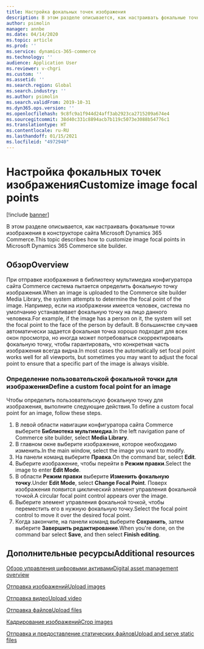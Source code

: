 ```yaml
---
title: Настройка фокальных точек изображения
description: В этом разделе описывается, как настраивать фокальные точки изображения в конструкторе сайта Microsoft Dynamics 365 Commerce.
author: psimolin
manager: annbe
ms.date: 04/14/2020
ms.topic: article
ms.prod: ''
ms.service: dynamics-365-commerce
ms.technology: ''
audience: Application User
ms.reviewer: v-chgri
ms.custom: ''
ms.assetid: ''
ms.search.region: Global
ms.search.industry: ''
ms.author: psimolin
ms.search.validFrom: 2019-10-31
ms.dyn365.ops.version: ''
ms.openlocfilehash: 9c8fc9a1f944d24aff3ab2923ca2715209a674e4
ms.sourcegitcommit: 38d40c331c8894acb7b119c5073e3088b54776c1
ms.translationtype: HT
ms.contentlocale: ru-RU
ms.lasthandoff: 01/15/2021
ms.locfileid: "4972940"
---
```

# <a name="customize-image-focal-points"></a><span data-ttu-id="496db-103">Настройка фокальных точек изображения</span><span class="sxs-lookup"><span data-stu-id="496db-103">Customize image focal points</span></span>

[!include [banner](includes/banner.md)]

<span data-ttu-id="496db-104">В этом разделе описывается, как настраивать фокальные точки изображения в конструкторе сайта Microsoft Dynamics 365 Commerce.</span><span class="sxs-lookup"><span data-stu-id="496db-104">This topic describes how to customize image focal points in Microsoft Dynamics 365 Commerce site builder.</span></span>

## <a name="overview"></a><span data-ttu-id="496db-105">Обзор</span><span class="sxs-lookup"><span data-stu-id="496db-105">Overview</span></span>

<span data-ttu-id="496db-106">При отправке изображения в библиотеку мультимедиа конфигуратора сайта Commerce система пытается определить фокальную точку изображения.</span><span class="sxs-lookup"><span data-stu-id="496db-106">When an image is uploaded to the Commerce site builder Media Library, the system attempts to determine the focal point of the image.</span></span> <span data-ttu-id="496db-107">Например, если на изображении имеется человек, система по умолчанию устанавливает фокальную точку на лицо данного человека.</span><span class="sxs-lookup"><span data-stu-id="496db-107">For example, if the image has a person on it, the system will set the focal point to the face of the person by default.</span></span> <span data-ttu-id="496db-108">В большинстве случаев автоматически задается фокальная точка хорошо подходит для всех окон просмотра, но иногда может потребоваться скорректировать фокальную точку, чтобы гарантировать, что конкретная часть изображения всегда видна.</span><span class="sxs-lookup"><span data-stu-id="496db-108">In most cases the automatically set focal point works well for all viewports, but sometimes you may want to adjust the focal point to ensure that a specific part of the image is always visible.</span></span>

### <a name="define-a-custom-focal-point-for-an-image"></a><span data-ttu-id="496db-109">Определение пользовательской фокальной точки для изображения</span><span class="sxs-lookup"><span data-stu-id="496db-109">Define a custom focal point for an image</span></span>

<span data-ttu-id="496db-110">Чтобы определить пользовательскую фокальную точку для изображения, выполните следующие действия.</span><span class="sxs-lookup"><span data-stu-id="496db-110">To define a custom focal point for an image, follow these steps.</span></span>

1. <span data-ttu-id="496db-111">В левой области навигации конфигуратора сайта Commerce выберите **Библиотека мультимедиа**.</span><span class="sxs-lookup"><span data-stu-id="496db-111">In the left navigation pane of Commerce site builder, select **Media Library**.</span></span>
1. <span data-ttu-id="496db-112">В главном окне выберите изображение, которое необходимо изменить.</span><span class="sxs-lookup"><span data-stu-id="496db-112">In the main window, select the image you want to modify.</span></span>
1. <span data-ttu-id="496db-113">На панели команд выберите **Правка**.</span><span class="sxs-lookup"><span data-stu-id="496db-113">On the command bar, select **Edit**.</span></span>
1. <span data-ttu-id="496db-114">Выберите изображение, чтобы перейти в **Режим правки**.</span><span class="sxs-lookup"><span data-stu-id="496db-114">Select the image to enter **Edit Mode**.</span></span>
1. <span data-ttu-id="496db-115">В области **Режим правки** выберите **Изменить фокальную точку**.</span><span class="sxs-lookup"><span data-stu-id="496db-115">Under **Edit Mode**, select **Change Focal Point**.</span></span> <span data-ttu-id="496db-116">Поверх изображения появится циклический элемент управления фокальной точкой.</span><span class="sxs-lookup"><span data-stu-id="496db-116">A circular focal point control appears over the image.</span></span>
1. <span data-ttu-id="496db-117">Выберите элемент управления фокальной точкой, чтобы переместить его в нужную фокальную точку.</span><span class="sxs-lookup"><span data-stu-id="496db-117">Select the focal point control to move it over the desired focal point.</span></span>
1. <span data-ttu-id="496db-118">Когда закончите, на панели команд выберите **Сохранить**, затем выберите **Завершить редактирование**.</span><span class="sxs-lookup"><span data-stu-id="496db-118">When you're done, on the command bar select **Save**, and then select **Finish editing**.</span></span>

## <a name="additional-resources"></a><span data-ttu-id="496db-119">Дополнительные ресурсы</span><span class="sxs-lookup"><span data-stu-id="496db-119">Additional resources</span></span>

[<span data-ttu-id="496db-120">Обзор управления цифровыми активами</span><span class="sxs-lookup"><span data-stu-id="496db-120">Digital asset management overview</span></span>](dam-overview.md)

[<span data-ttu-id="496db-121">Отправка изображений</span><span class="sxs-lookup"><span data-stu-id="496db-121">Upload images</span></span>](dam-upload-images.md)

[<span data-ttu-id="496db-122">Отправка видео</span><span class="sxs-lookup"><span data-stu-id="496db-122">Upload video</span></span>](dam-upload-video.md)

[<span data-ttu-id="496db-123">Отправка файлов</span><span class="sxs-lookup"><span data-stu-id="496db-123">Upload files</span></span>](dam-upload-files.md)

[<span data-ttu-id="496db-124">Кадрирование изображений</span><span class="sxs-lookup"><span data-stu-id="496db-124">Crop images</span></span>](dam-crop-images.md)

[<span data-ttu-id="496db-125">Отправка и предоставление статических файлов</span><span class="sxs-lookup"><span data-stu-id="496db-125">Upload and serve static files</span></span>](upload-serve-static-files.md)
